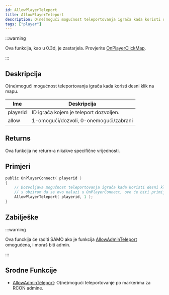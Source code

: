 ```yaml
---
id: AllowPlayerTeleport
title: AllowPlayerTeleport
description: O(ne)mogući mogućnost teleportovanja igrača kada koristi desni klik na mapu.
tags: ["player"]
---
```


:::warning

Ova funkcija, kao u 0.3d, je zastarjela. Provjerite [OnPlayerClickMap](../callbacks/OnPlayerClickMap.md).

:::

## Deskripcija

O(ne)mogući mogućnost teleportovanja igrača kada koristi desni klik na mapu.

| Ime      | Deskripcija                            |
| -------- | -------------------------------------- |
| playerid | ID igrača kojem je teleport dozvoljen. |
| allow    | 1-omogući/dozvoli, 0-onemogući/zabrani |

## Returns

Ova funkcija ne return-a nikakve specifične vrijednosti.

## Primjeri

```c
public OnPlayerConnect( playerid )
{
    // Dozvoljava mogućnost teleportovanja igrača kada koristi desni klik na mapu
    // s obzirom da se ovo nalazi u OnPlayerConnect, ovo će biti primijenjeno na SVAKOG igrača
    AllowPlayerTeleport( playerid, 1 );
}
```

## Zabilješke

:::warning

Ova funckija će raditi SAMO ako je funkcija [AllowAdminTeleport](AllowAdminTeleport.md) omogućena, i moraš biti admin.

:::

## Srodne Funkcije

- [AllowAdminTeleport](AllowAdminTeleport.md): O(ne)mogući teleportovanje po markerima za RCON admine.
